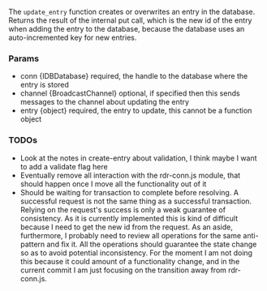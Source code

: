 The `update_entry` function creates or overwrites an entry in the database. Returns the result of the internal put call, which is the new id of the entry when adding the entry to the database, because the database uses an auto-incremented key for new entries.

### Params

* conn {IDBDatabase} required, the handle to the database where the entry is stored
* channel {BroadcastChannel} optional, if specified then this sends messages to the channel about updating the entry
* entry {object} required, the entry to update, this cannot be a function object

### TODOs

* Look at the notes in create-entry about validation, I think maybe I want to add a validate flag here
* Eventually remove all interaction with the rdr-conn.js module, that should happen once I move all the functionality out of it
* Should be waiting for transaction to complete before resolving. A successful request is not the same thing as a successful transaction. Relying on the request's success is only a weak guarantee of consistency. As it is currently implemented this is kind of difficult because I need to get the new id from the request. As an aside, furthermore, I probably need to review all operations for the same anti-pattern and fix it. All the operations should guarantee the state change so as to avoid potential inconsistency. For the moment I am not doing this because it could amount of a functionality change, and in the current commit I am just focusing on the transition away from rdr-conn.js.

